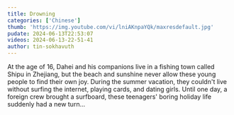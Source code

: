 ```yaml
---
title: Drowning
categories: ['Chinese']
thumb: 'https://img.youtube.com/vi/lniAKnpaYQk/maxresdefault.jpg'
pudate: 2024-06-13T22:53:07
videos: 2024-06-13-22-51-41
author: tin-sokhavuth
---
```

At the age of 16, Dahei and his companions live in a fishing town called Shipu in Zhejiang, but the beach and sunshine never allow these young people to find their own joy. During the summer vacation, they couldn't live without surfing the internet, playing cards, and dating girls. Until one day, a foreign crew brought a surfboard, these teenagers' boring holiday life suddenly had a new turn...